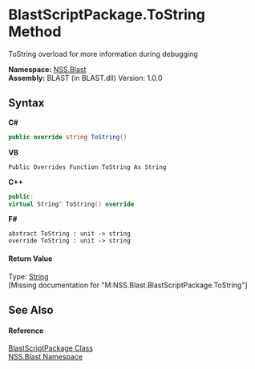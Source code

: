 # BlastScriptPackage.ToString Method 
 

ToString overload for more information during debugging

**Namespace:**&nbsp;<a href="88b55311-4a89-0894-e27a-e157e443c7f7">NSS.Blast</a><br />**Assembly:**&nbsp;BLAST (in BLAST.dll) Version: 1.0.0

## Syntax

**C#**<br />
``` C#
public override string ToString()
```

**VB**<br />
``` VB
Public Overrides Function ToString As String
```

**C++**<br />
``` C++
public:
virtual String^ ToString() override
```

**F#**<br />
``` F#
abstract ToString : unit -> string 
override ToString : unit -> string 
```


#### Return Value
Type: <a href="https://docs.microsoft.com/dotnet/api/system.string" target="_blank" rel="noopener noreferrer">String</a><br />\[Missing <returns> documentation for "M:NSS.Blast.BlastScriptPackage.ToString"\]

## See Also


#### Reference
<a href="334603e0-a0de-2aaa-4007-78f5dcc5dc51">BlastScriptPackage Class</a><br /><a href="88b55311-4a89-0894-e27a-e157e443c7f7">NSS.Blast Namespace</a><br />